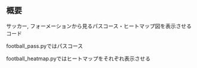 ## 概要 
サッカー, フォーメーションから見るパスコース・ヒートマップ図を表示させるコード

football_pass.pyではパスコース

football_heatmap.pyではヒートマップをそれぞれ表示させる


  
